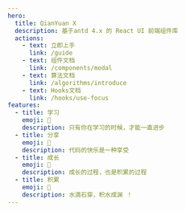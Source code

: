```yaml
---
hero:
  title: QianYuan X
  description: 基于antd 4.x 的 React UI 前端组件库 
  actions:
    - text: 立即上手
      link: /guide
    - text: 组件文档
      link: /components/modal
    - text: 算法文档
      link: /algorithms/introduce
    - text: Hooks文档
      link: /hooks/use-focus
features:
  - title: 学习
    emoji: 💎
    description: 只有你在学习的时候，才能一直进步
  - title: 分享
    emoji: 🌈
    description: 代码的快乐是一种享受
  - title: 成长
    emoji: 🌱
    description: 成长的过程，也是积累的过程
  - title: 积累
    emoji: 🚀
    description: 水滴石穿，积水成渊 ！
---
```



